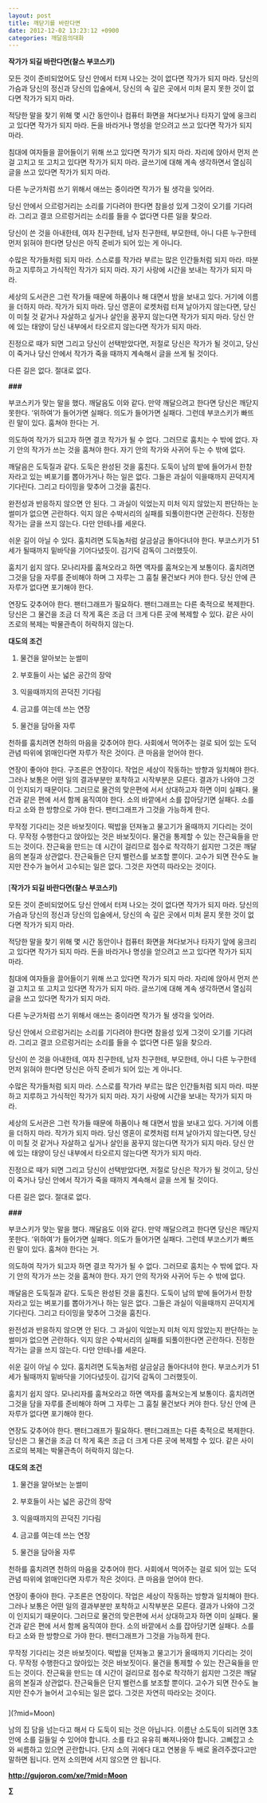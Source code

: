 ```yaml
---
layout: post
title: 깨닫기를 바란다면
date: 2012-12-02 13:23:12 +0900
categories: 깨달음의대화
---
```

**작가가 되길 바란다면(찰스 부코스키)** 

 모든 것이 준비되었어도 당신 안에서 터져 나오는 것이 없다면 작가가 되지 마라. 당신의 가슴과 당신의 정신과 당신의 입술에서, 당신의 속 깊은 곳에서 미처 묻지 못한 것이 없다면 작가가 되지 마라. 

 적당한 말을 찾기 위해 몇 시간 동안이나 컴퓨터 화면을 쳐다보거나 타자기 앞에 웅크리고 있다면 작가가 되지 마라. 돈을 바라거나 명성을 얻으려고 쓰고 있다면 작가가 되지 마라. 

 침대에 여자들을 끌어들이기 위해 쓰고 있다면 작가가 되지 마라. 자리에 앉아서 먼저 쓴 걸 고치고 또 고치고 있다면 작가가 되지 마라. 글쓰기에 대해 계속 생각하면서 열심히 글을 쓰고 있다면 작가가 되지 마라. 

 다른 누군가처럼 쓰기 위해서 애쓰는 중이라면 작가가 될 생각을 잊어라. 

 당신 안에서 으르렁거리는 소리를 기다려야 한다면 참을성 있게 그것이 오기를 기다려라. 그리고 결코 으르렁거리는 소리를 들을 수 없다면 다른 일을 찾으라. 

 당신이 쓴 것을 아내한테, 여자 친구한테, 남자 친구한테, 부모한테, 아니 다른 누구한테 먼저 읽혀야 한다면 당신은 아직 준비가 되어 있는 게 아니다. 

 수많은 작가들처럼 되지 마라. 스스로를 작가라 부르는 많은 인간들처럼 되지 마라. 따분하고 지루하고 가식적인 작가가 되지 마라. 자기 사랑에 시간을 보내는 작가가 되지 마라. 

 세상의 도서관은 그런 작가들 때문에 하품이나 해 대면서 밤을 보내고 있다. 거기에 이름을 더하지 마라. 작가가 되지 마라. 당신 영혼이 로켓처럼 터져 날아가지 않는다면, 당신이 미칠 것 같거나 자살하고 싶거나 살인을 꿈꾸지 않는다면 작가가 되지 마라. 당신 안에 있는 태양이 당신 내부에서 타오르지 않는다면 작가가 되지 마라. 

 진정으로 때가 되면 그리고 당신이 선택받았다면, 저절로 당신은 작가가 될 것이고, 당신이 죽거나 당신 안에서 작가가 죽을 때까지 계속해서 글을 쓰게 될 것이다. 

 다른 길은 없다. 절대로 없다. 



**\###** 

 부코스키가 맞는 말을 했다. 깨달음도 이와 같다. 만약 깨달으려고 한다면 당신은 깨닫지 못한다. ‘위하여’가 들어가면 실패다. 의도가 들어가면 실패다. 그런데 부코스키가 빠뜨린 말이 있다. 훔쳐야 한다는 거. 

 의도하여 작가가 되고자 하면 결코 작가가 될 수 없다. 그러므로 훔치는 수 밖에 없다. 자기 안의 작가가 쓰는 것을 훔쳐야 한다. 자기 안의 작가와 사귀어 두는 수 밖에 없다. 

 깨달음은 도둑질과 같다. 도둑은 완성된 것을 훔친다. 도둑이 남의 밭에 들어가서 한창 자라고 있는 벼포기를 뽑아가거나 하는 일은 없다. 그들은 과실이 익을때까지 끈덕지게 기다린다. 그리고 타이밍을 맞추어 그것을 훔친다. 

 완전성과 반응하지 않으면 안 된다. 그 과실이 익었는지 미처 익지 않았는지 판단하는 눈썰미가 없으면 곤란하다. 익지 않은 수박서리의 실패를 되풀이한다면 곤란하다. 진정한 작가는 글을 쓰지 않는다. 다만 안테나를 세운다. 

 쉬운 길이 아닐 수 있다. 훔치려면 도둑놈처럼 살금살금 돌아다녀야 한다. 부코스키가 51세가 될때까지 밑바닥을 기어다녔듯이. 김기덕 감독이 그러했듯이. 

 훔치기 쉽지 않다. 모나리자를 훔쳐오라고 하면 액자를 훔쳐오는게 보통이다. 훔치려면 그것을 담을 자루를 준비해야 하며 그 자루는 그 훔칠 물건보다 커야 한다. 당신 안에 큰 자루가 없다면 포기해야 한다. 

 연장도 갖추어야 한다. 팬터그래프가 필요하다. 팬터그래프는 다른 축적으로 복제한다. 당신은 그 물건을 조금 더 작게 혹은 조금 더 크게 다른 곳에 복제할 수 있다. 같은 사이즈로의 복제는 박물관측이 허락하지 않는다. 



**대도의 조건** 

 1) 물건을 알아보는 눈썰미

    
2) 부호들이 사는 넓은 공간의 장악    
3) 익을때까지의 끈덕진 기다림    
4) 금고를 여는데 쓰는 연장    
5) 물건을 담아올 자루 

 천하를 훔치려면 천하의 마음을 갖추어야 한다. 사회에서 먹어주는 걸로 되어 있는 도덕관념 따위에 얽매인다면 자루가 작은 것이다. 큰 마음을 얻어야 한다. 

 연장이 좋아야 한다. 구조론은 연장이다. 작업은 세상이 작동하는 방향과 일치해야 한다. 그러나 보통은 어떤 일의 결과부분만 포착하고 시작부분은 모른다. 결과가 나와야 그것이 인지되기 때문이다. 그러므로 물건의 맞은편에 서서 상대하고자 하면 이미 실패다. 물건과 같은 편에 서서 함께 움직여야 한다. 소의 바깥에서 소를 잡아당기면 실패다. 소를 타고 소와 한 방향으로 가야 한다. 팬터그래프가 그것을 가능하게 한다. 

 무작정 기다리는 것은 바보짓이다. 떡밥을 던져놓고 물고기가 올때까지 기다리는 것이다. 무작정 수행한다고 앉아있는 것은 바보짓이다. 물건을 통제할 수 있는 잔근육들을 만드는 것이다. 잔근육을 만드는 데 시간이 걸리므로 점수로 착각하기 쉽지만 그것은 깨달음의 본질과 상관없다. 잔근육들은 단지 밸런스를 보조할 뿐이다. 고수가 되면 잔수도 늘지만 잔수가 늘어서 고수되는 일은 없다. 그것은 자연히 따라오는 것이다. 





 ###


  




[**작가가 되길 바란다면(찰스 부코스키)** 

 모든 것이 준비되었어도 당신 안에서 터져 나오는 것이 없다면 작가가 되지 마라. 당신의 가슴과 당신의 정신과 당신의 입술에서, 당신의 속 깊은 곳에서 미처 묻지 못한 것이 없다면 작가가 되지 마라. 

 적당한 말을 찾기 위해 몇 시간 동안이나 컴퓨터 화면을 쳐다보거나 타자기 앞에 웅크리고 있다면 작가가 되지 마라. 돈을 바라거나 명성을 얻으려고 쓰고 있다면 작가가 되지 마라. 

 침대에 여자들을 끌어들이기 위해 쓰고 있다면 작가가 되지 마라. 자리에 앉아서 먼저 쓴 걸 고치고 또 고치고 있다면 작가가 되지 마라. 글쓰기에 대해 계속 생각하면서 열심히 글을 쓰고 있다면 작가가 되지 마라. 

 다른 누군가처럼 쓰기 위해서 애쓰는 중이라면 작가가 될 생각을 잊어라. 

 당신 안에서 으르렁거리는 소리를 기다려야 한다면 참을성 있게 그것이 오기를 기다려라. 그리고 결코 으르렁거리는 소리를 들을 수 없다면 다른 일을 찾으라. 

 당신이 쓴 것을 아내한테, 여자 친구한테, 남자 친구한테, 부모한테, 아니 다른 누구한테 먼저 읽혀야 한다면 당신은 아직 준비가 되어 있는 게 아니다. 

 수많은 작가들처럼 되지 마라. 스스로를 작가라 부르는 많은 인간들처럼 되지 마라. 따분하고 지루하고 가식적인 작가가 되지 마라. 자기 사랑에 시간을 보내는 작가가 되지 마라. 

 세상의 도서관은 그런 작가들 때문에 하품이나 해 대면서 밤을 보내고 있다. 거기에 이름을 더하지 마라. 작가가 되지 마라. 당신 영혼이 로켓처럼 터져 날아가지 않는다면, 당신이 미칠 것 같거나 자살하고 싶거나 살인을 꿈꾸지 않는다면 작가가 되지 마라. 당신 안에 있는 태양이 당신 내부에서 타오르지 않는다면 작가가 되지 마라. 

 진정으로 때가 되면 그리고 당신이 선택받았다면, 저절로 당신은 작가가 될 것이고, 당신이 죽거나 당신 안에서 작가가 죽을 때까지 계속해서 글을 쓰게 될 것이다. 

 다른 길은 없다. 절대로 없다. 



**\###** 

 부코스키가 맞는 말을 했다. 깨달음도 이와 같다. 만약 깨달으려고 한다면 당신은 깨닫지 못한다. ‘위하여’가 들어가면 실패다. 의도가 들어가면 실패다. 그런데 부코스키가 빠뜨린 말이 있다. 훔쳐야 한다는 거. 

 의도하여 작가가 되고자 하면 결코 작가가 될 수 없다. 그러므로 훔치는 수 밖에 없다. 자기 안의 작가가 쓰는 것을 훔쳐야 한다. 자기 안의 작가와 사귀어 두는 수 밖에 없다. 

 깨달음은 도둑질과 같다. 도둑은 완성된 것을 훔친다. 도둑이 남의 밭에 들어가서 한창 자라고 있는 벼포기를 뽑아가거나 하는 일은 없다. 그들은 과실이 익을때까지 끈덕지게 기다린다. 그리고 타이밍을 맞추어 그것을 훔친다. 

 완전성과 반응하지 않으면 안 된다. 그 과실이 익었는지 미처 익지 않았는지 판단하는 눈썰미가 없으면 곤란하다. 익지 않은 수박서리의 실패를 되풀이한다면 곤란하다. 진정한 작가는 글을 쓰지 않는다. 다만 안테나를 세운다. 

 쉬운 길이 아닐 수 있다. 훔치려면 도둑놈처럼 살금살금 돌아다녀야 한다. 부코스키가 51세가 될때까지 밑바닥을 기어다녔듯이. 김기덕 감독이 그러했듯이. 

 훔치기 쉽지 않다. 모나리자를 훔쳐오라고 하면 액자를 훔쳐오는게 보통이다. 훔치려면 그것을 담을 자루를 준비해야 하며 그 자루는 그 훔칠 물건보다 커야 한다. 당신 안에 큰 자루가 없다면 포기해야 한다. 

 연장도 갖추어야 한다. 팬터그래프가 필요하다. 팬터그래프는 다른 축적으로 복제한다. 당신은 그 물건을 조금 더 작게 혹은 조금 더 크게 다른 곳에 복제할 수 있다. 같은 사이즈로의 복제는 박물관측이 허락하지 않는다. 



**대도의 조건** 

 1) 물건을 알아보는 눈썰미

    
2) 부호들이 사는 넓은 공간의 장악    
3) 익을때까지의 끈덕진 기다림    
4) 금고를 여는데 쓰는 연장    
5) 물건을 담아올 자루 

 천하를 훔치려면 천하의 마음을 갖추어야 한다. 사회에서 먹어주는 걸로 되어 있는 도덕관념 따위에 얽매인다면 자루가 작은 것이다. 큰 마음을 얻어야 한다. 

 연장이 좋아야 한다. 구조론은 연장이다. 작업은 세상이 작동하는 방향과 일치해야 한다. 그러나 보통은 어떤 일의 결과부분만 포착하고 시작부분은 모른다. 결과가 나와야 그것이 인지되기 때문이다. 그러므로 물건의 맞은편에 서서 상대하고자 하면 이미 실패다. 물건과 같은 편에 서서 함께 움직여야 한다. 소의 바깥에서 소를 잡아당기면 실패다. 소를 타고 소와 한 방향으로 가야 한다. 팬터그래프가 그것을 가능하게 한다. 

 무작정 기다리는 것은 바보짓이다. 떡밥을 던져놓고 물고기가 올때까지 기다리는 것이다. 무작정 수행한다고 앉아있는 것은 바보짓이다. 물건을 통제할 수 있는 잔근육들을 만드는 것이다. 잔근육을 만드는 데 시간이 걸리므로 점수로 착각하기 쉽지만 그것은 깨달음의 본질과 상관없다. 잔근육들은 단지 밸런스를 보조할 뿐이다. 고수가 되면 잔수도 늘지만 잔수가 늘어서 고수되는 일은 없다. 그것은 자연히 따라오는 것이다. 





 ###


  




](?mid=Moon) 

 남의 집 담을 넘는다고 해서 다 도둑이 되는 것은 아닙니다. 이름난 소도둑이 되려면 3초 안에 소를 길들일 수 있어야 합니다. 소를 타고 유유히 빠져나와야 합니다. 고삐잡고 소와 씨름하고 있으면 곤란합니다. 단지 소의 귀에다 대고 연봉을 두 배로 올려주겠다고만 말하면 됩니다. 먼저 소의편에 서지 않으면 안 됩니다. 







**http://gujoron.com/xe/?mid=Moon**   


**∑**